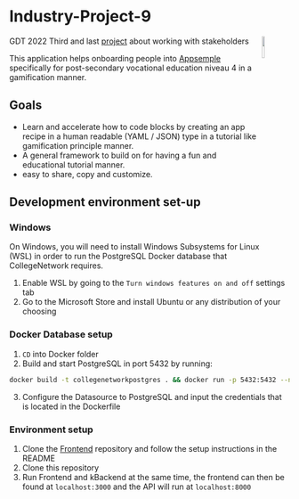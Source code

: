 # Industry-Project-9
GDT 2022 Third and last [project](https://github.com/Extiriority/Industry-Project-9) about working with stakeholders
<img align="right" src="https://i.imgur.com/z63oDhM.png" width=10%/>

This application helps onboarding people into [Appsemple](https://appsemble.com/en/) specifically for post-secondary vocational education niveau 4 in a gamification manner.

## Goals

* Learn and accelerate how to code blocks by creating an app recipe in a human readable (YAML / JSON) type in a tutorial like gamification principle manner.
* A general framework to build on for having a fun and educational tutorial manner.
* easy to share, copy and customize.

## Development environment set-up

### Windows
On Windows, you will need to install Windows Subsystems for Linux (WSL) in order to run
the PostgreSQL Docker database that CollegeNetwork requires.

1. Enable WSL by going to the `Turn windows features on and off` settings tab
2. Go to the Microsoft Store and install Ubuntu or any distribution of your choosing

### Docker Database setup

1. `CD` into Docker folder
2. Build and start PostgreSQL in port 5432 by running:
```sh
docker build -t collegenetworkpostgres . && docker run -p 5432:5432 --name CollegeNetworkPostgres collegenetworkpostgres 
```
3. Configure the Datasource to PostgreSQL and input the credentials that is located in the Dockerfile

### Environment setup

1. Clone the [Frontend](https://github.com/Extiriority/CollegeNetworkFrontend) repository and
follow the setup instructions in the README
2. Clone this repository
3. Run Frontend and kBackend at the same time, the frontend can then be found at `localhost:3000`
and the API will run at `localhost:8000`
